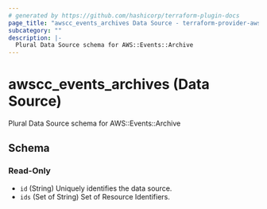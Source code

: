 ```yaml
---
# generated by https://github.com/hashicorp/terraform-plugin-docs
page_title: "awscc_events_archives Data Source - terraform-provider-awscc"
subcategory: ""
description: |-
  Plural Data Source schema for AWS::Events::Archive
---
```


# awscc_events_archives (Data Source)

Plural Data Source schema for AWS::Events::Archive



<!-- schema generated by tfplugindocs -->
## Schema

### Read-Only

- `id` (String) Uniquely identifies the data source.
- `ids` (Set of String) Set of Resource Identifiers.
